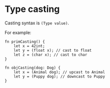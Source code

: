 # Type casting

Casting syntax is `(Type value)`.

For example:

```sand
fn primCasting() {
    let x = 42int;
    let y = (float x); // cast to float
    let z = (char x); // cast to char
}

fn objCasting(dog: Dog) {
    let x = (Animal dog); // upcast to Animal
    let y = (Puppy dog); // downcast to Puppy
}
```
